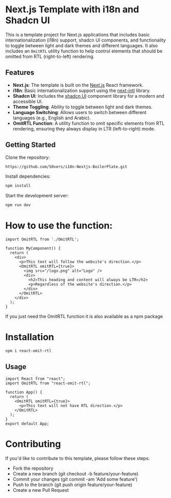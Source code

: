 # Next.js Template with i18n and Shadcn UI

This is a template project for Next.js applications that includes basic internationalization (i18n) support, shadcn UI components, and functionality to toggle between light and dark themes and different languages. It also includes an `OmitRTL` utility function to help control elements that should be omitted from RTL (right-to-left) rendering.

## Features

- **Next.js**: The template is built on the [Next.js](https://nextjs.org/) React framework.
- **i18n**: Basic internationalization support using the [next-intl](https://github.com/vinissimus/next-intl) library.
- **Shadcn UI**: Includes the [shadcn UI](https://shadcn.com/) component library for a modern and accessible UI.
- **Theme Toggling**: Ability to toggle between light and dark themes.
- **Language Switching**: Allows users to switch between different languages (e.g., English and Arabic).
- **OmitRTL Function**: A utility function to omit specific elements from RTL rendering, ensuring they always display in LTR (left-to-right) mode.

## Getting Started

Clone the repository:

```bash
https://github.com/S0vers/i18n-Nextjs-BoilerPlate.git
```

Install dependencies:

```bash
npm install
```

Start the development server:

```bash
npm run dev
```

<!-- How to use the OmitRtl function tutorial -->

# How to use the function:

```
import OmitRTL from './OmitRTL';

function MyComponent() {
  return (
    <div>
      <p>This text will follow the website's direction.</p>
      <OmitRTL omitRTL={true}>
        <img src="/logo.png" alt="Logo" />
        <div>
          <h2>This heading and content will always be LTR</h2>
          <p>Regardless of the website's direction.</p>
        </div>
      </OmitRTL>
    </div>
  );
}
```

If you just need the OmitRTL function it is also available as a npm package

# Installation

```bash
npm i react-omit-rtl
```

## Usage

```
import React from "react";
import OmitRTL from "react-omit-rtl";

function App() {
  return (
    <OmitRTL omitRTL={true}>
      <p>This text will not have RTL direction.</p>
    </OmitRTL>
  );
}
export default App;
```

# Contributing

If you'd like to contribute to this template, please follow these steps:

- Fork the repository
- Create a new branch (git checkout -b feature/your-feature)
- Commit your changes (git commit -am 'Add some feature')
- Push to the branch (git push origin feature/your-feature)
- Create a new Pull Request
